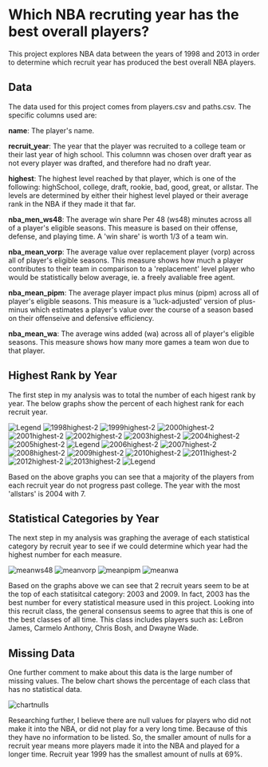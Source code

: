 # Which NBA recruting year has the best overall players?

This project explores NBA data between the years of 1998 and 2013 in order to determine which recruit year has produced the best overall NBA players. 

## Data

The data used for this project comes from players.csv and paths.csv. The specific columns used are:

**name**: The player's name.

**recruit_year**: The year that the player was recruited to a college team or their last year of high school. This columnn was chosen over draft year as not every player was drafted, and therefore had no draft year. 

**highest**: The highest level reached by that player, which is one of the following: highSchool, college, draft, rookie, bad, good, great, or allstar. The levels are determined by either their highest level played or their average rank in the NBA if they made it that far. 

**nba_men_ws48**: The average win share Per 48 (ws48) minutes across all of a player's eligible seasons. This measure is based on their offense, defense, and playing time. A 'win share' is worth 1/3 of a team win.

**nba_mean_vorp**: The average value over replacement player (vorp) across all of player's eligible seasons. This measure shows how much a player contributes to their team in comparison to a 'replacement' level player who would be statistically below average, ie. a freely avaliable free agent. 

**nba_mean_pipm**: The average player impact plus minus (pipm) across all of player's eligible seasons. This measure is a 'luck-adjusted' version of plus-minus which estimates a player's value over the course of a season based on their offenseive and defensive efficiency. 

**nba_mean_wa**: The average wins added (wa) across all of player's eligible seasons. This measure shows how many more games a team won due to that player. 

## Highest Rank by Year

The first step in my analysis was to total the number of each higest rank by year. The below graphs show the percent of each highest rank for each recruit year.

![Legend](https://user-images.githubusercontent.com/74326062/165979947-917d0173-aa7a-478a-9373-a2c571dc44d3.png)
![1998highest-2](https://user-images.githubusercontent.com/74326062/165977385-c65ae919-e044-4119-a0e9-af5f09a501a2.png)
![1999highest-2](https://user-images.githubusercontent.com/74326062/165977408-db1133bc-f071-43a7-9168-3d1de197a705.png)
![2000highest-2](https://user-images.githubusercontent.com/74326062/165977424-c65be93e-048c-4d88-9bf3-9957e5ed1aea.png)
![2001highest-2](https://user-images.githubusercontent.com/74326062/165976978-d0ec51e7-8fe5-491f-872a-ebd70cafc3a9.png) 
![2002highest-2](https://user-images.githubusercontent.com/74326062/165975193-73c34f8c-0692-4396-935c-466a97fd72f4.png)
![2003highest-2](https://user-images.githubusercontent.com/74326062/165977463-36606994-2b24-47e6-88bc-918f03c0914f.png)
![2004highest-2](https://user-images.githubusercontent.com/74326062/165977476-67adfeed-9800-4a0d-a97e-e7318e9a1e01.png)
![2005highest-2](https://user-images.githubusercontent.com/74326062/165977485-86f6de2f-9001-47a8-b2ff-26d06a0d8dda.png)
![Legend](https://user-images.githubusercontent.com/74326062/165979947-917d0173-aa7a-478a-9373-a2c571dc44d3.png)
![2006highest-2](https://user-images.githubusercontent.com/74326062/165977506-58baea74-05eb-4069-b082-108c0415fdaa.png)
![2007highest-2](https://user-images.githubusercontent.com/74326062/165977515-df5f84d0-ba57-49eb-9f3f-c3132a2bb6ec.png)
![2008highest-2](https://user-images.githubusercontent.com/74326062/165977526-532d8b60-69cc-4f1e-a57d-1ea796e79c56.png)
![2009highest-2](https://user-images.githubusercontent.com/74326062/165977542-c4b2c4a8-3bf4-4aec-9a51-1a5bacadf498.png)
![2010highest-2](https://user-images.githubusercontent.com/74326062/165977551-3c65852f-84d7-4156-8623-131f1141c793.png)
![2011highest-2](https://user-images.githubusercontent.com/74326062/165977558-fc6cb50e-67af-45e1-8c01-48456f716473.png)
![2012highest-2](https://user-images.githubusercontent.com/74326062/165977570-c702f896-3280-4bcf-aee8-87c5e80f06da.png)
![2013highest-2](https://user-images.githubusercontent.com/74326062/165977574-740cfec6-8545-4d57-beb6-0a070b1b185d.png)
![Legend](https://user-images.githubusercontent.com/74326062/165979947-917d0173-aa7a-478a-9373-a2c571dc44d3.png)

Based on the above graphs you can see that a majority of the players from each recruit year do not progress past college. The year with the most 'allstars' is 2004 with 7.

## Statistical Categories by Year

The next step in my analysis was graphing the average of each statistical category by recruit year to see if we could determine which year had the highest number for each measure.

![meanws48](https://user-images.githubusercontent.com/74326062/165988970-67e01db3-355f-46eb-8eb2-abe31b6eef9c.png)
![meanvorp](https://user-images.githubusercontent.com/74326062/165989092-e3fbfe3a-6b2e-4f6a-b370-a4e74851b426.png)
![meanpipm](https://user-images.githubusercontent.com/74326062/165989161-9715a69e-70f8-4912-9780-340115d98941.png)
![meanwa](https://user-images.githubusercontent.com/74326062/165989179-48571525-22e8-46ec-aa0e-f672aace4d83.png)

Based on the graphs above we can see that 2 recruit years seem to be at the top of each statisitcal category: 2003 and 2009. In fact, 2003 has the best number for every statistical measure used in this project. Looking into this recruit class, the general consensus seems to agree that this is one of the best classes of all time. This class includes players such as: LeBron James, Carmelo Anthony, Chris Bosh, and Dwayne Wade.

## Missing Data

One further comment to make about this data is the large number of missing values. The below chart shows the percentage of each class that has no statistical data.

![chartnulls](https://user-images.githubusercontent.com/74326062/165990518-6a87acf1-5048-4262-9c55-2e2d617a6944.png)

Researching further, I believe there are null values for players who did not make it into the NBA, or did not play for a very long time. Because of this they have no information to be listed. So, the smaller amount of nulls for a recruit year means more players made it into the NBA and played for a longer time. Recruit year 1999 has the smallest amount of nulls at 69%. 
